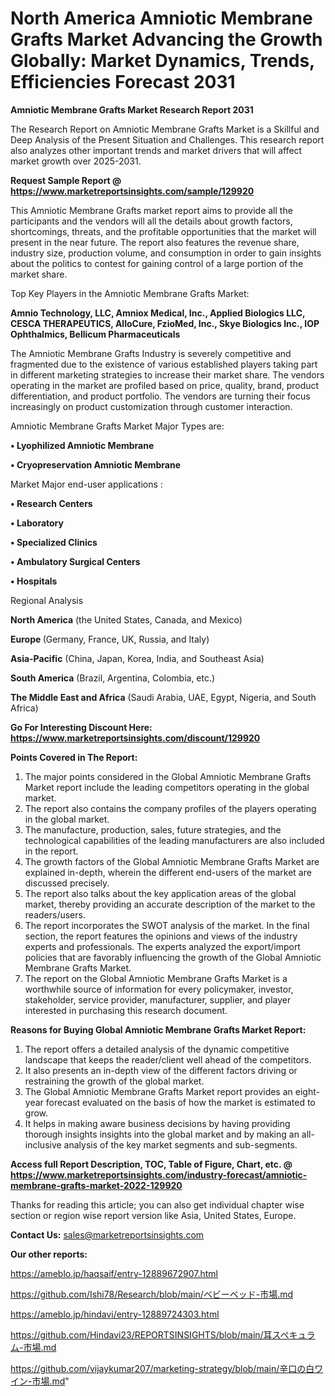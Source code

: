 # North America Amniotic Membrane Grafts Market Advancing the Growth Globally: Market Dynamics, Trends, Efficiencies Forecast 2031

<strong>Amniotic Membrane Grafts Market Research Report 2031</strong>

The Research Report on Amniotic Membrane Grafts Market is a Skillful and Deep Analysis of the Present Situation and Challenges. This research report also analyzes other important trends and market drivers that will affect market growth over 2025-2031.

<strong>Request Sample Report @ <a href=https://www.marketreportsinsights.com/sample/129920>https://www.marketreportsinsights.com/sample/129920</a></strong>

This Amniotic Membrane Grafts market report aims to provide all the participants and the vendors will all the details about growth factors, shortcomings, threats, and the profitable opportunities that the market will present in the near future. The report also features the revenue share, industry size, production volume, and consumption in order to gain insights about the politics to contest for gaining control of a large portion of the market share.

Top Key Players in the Amniotic Membrane Grafts Market:

<strong>Amnio Technology, LLC, Amniox Medical, Inc., Applied Biologics LLC, CESCA THERAPEUTICS, AlloCure, FzioMed, Inc., Skye Biologics Inc., IOP Ophthalmics, Bellicum Pharmaceuticals</strong>

The Amniotic Membrane Grafts Industry is severely competitive and fragmented due to the existence of various established players taking part in different marketing strategies to increase their market share. The vendors operating in the market are profiled based on price, quality, brand, product differentiation, and product portfolio. The vendors are turning their focus increasingly on product customization through customer interaction.

Amniotic Membrane Grafts Market Major Types are:

<strong>• Lyophilized Amniotic Membrane

• Cryopreservation Amniotic Membrane</strong>

Market Major end-user applications :

<strong>• Research Centers 

• Laboratory

• Specialized Clinics

• Ambulatory Surgical Centers

• Hospitals</strong>

Regional Analysis

</u><strong><b>North America</b></strong> (the United States, Canada, and Mexico)

<strong><b>Europe </b></strong>(Germany, France, UK, Russia, and Italy)

<strong><b>Asia-Pacific</b></strong> (China, Japan, Korea, India, and Southeast Asia)

<strong><b>South America</b></strong> (Brazil, Argentina, Colombia, etc.)

<strong><b>The Middle East and Africa</b></strong> (Saudi Arabia, UAE, Egypt, Nigeria, and South Africa)

<strong>Go For Interesting Discount Here: <a href=https://www.marketreportsinsights.com/discount/129920>https://www.marketreportsinsights.com/discount/129920</a></strong>

<strong>Points Covered in The Report:</strong>
<ol>
  <li>The major points considered in the Global Amniotic Membrane Grafts Market report include the leading competitors operating in the global market.</li>
  <li>The report also contains the company profiles of the players operating in the global market.</li>
  <li>The manufacture, production, sales, future strategies, and the technological capabilities of the leading manufacturers are also included in the report.</li>
  <li>The growth factors of the Global Amniotic Membrane Grafts Market are explained in-depth, wherein the different end-users of the market are discussed precisely.</li>
  <li>The report also talks about the key application areas of the global market, thereby providing an accurate description of the market to the readers/users.</li>
  <li>The report incorporates the SWOT analysis of the market. In the final section, the report features the opinions and views of the industry experts and professionals. The experts analyzed the export/import policies that are favorably influencing the growth of the Global Amniotic Membrane Grafts Market.</li>
  <li>The report on the Global Amniotic Membrane Grafts Market is a worthwhile source of information for every policymaker, investor, stakeholder, service provider, manufacturer, supplier, and player interested in purchasing this research document.</li>
</ol>
<strong>Reasons for Buying Global Amniotic Membrane Grafts Market Report:</strong>

<ol>
  <li>The report offers a detailed analysis of the dynamic competitive landscape that keeps the reader/client well ahead of the competitors.</li>
  <li>It also presents an in-depth view of the different factors driving or restraining the growth of the global market.</li>
  <li>The Global Amniotic Membrane Grafts Market report provides an eight-year forecast evaluated on the basis of how the market is estimated to grow.</li>
  <li>It helps in making aware business decisions by having providing thorough insights insights into the global market and by making an all-inclusive analysis of the key market segments and sub-segments.</li>
</ol>
<strong>Access full Report Description, TOC, Table of Figure, Chart, etc. @ <a href=https://www.marketreportsinsights.com/industry-forecast/amniotic-membrane-grafts-market-2022-129920>https://www.marketreportsinsights.com/industry-forecast/amniotic-membrane-grafts-market-2022-129920</a></strong>


Thanks for reading this article; you can also get individual chapter wise section or region wise report version like Asia, United States, Europe.

<strong>Contact Us:</strong>
sales@marketreportsinsights.com

<strong>Our other reports:</strong>

<a href=https://ameblo.jp/haqsaif/entry-12889672907.html>https://ameblo.jp/haqsaif/entry-12889672907.html</a>

<a href=https://github.com/Ishi78/Research/blob/main/ベビーベッド-市場.md>https://github.com/Ishi78/Research/blob/main/ベビーベッド-市場.md</a>

<a href=https://ameblo.jp/hindavi/entry-12889724303.html>https://ameblo.jp/hindavi/entry-12889724303.html</a>

<a href=https://github.com/Hindavi23/REPORTSINSIGHTS/blob/main/耳スペキュラム-市場.md>https://github.com/Hindavi23/REPORTSINSIGHTS/blob/main/耳スペキュラム-市場.md</a>

<a href=https://github.com/vijaykumar207/marketing-strategy/blob/main/辛口の白ワイン-市場.md>https://github.com/vijaykumar207/marketing-strategy/blob/main/辛口の白ワイン-市場.md</a>"
